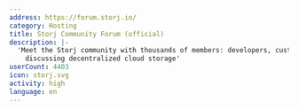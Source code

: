 ```yaml
---
address: https://forum.storj.io/
category: Hosting
title: Storj Community Forum (official)
description: |-
  'Meet the Storj community with thousands of members: developers, customers, and nodes
    discussing decentralized cloud storage'
userCount: 4403
icon: storj.svg
activity: high
language: en
---
```

